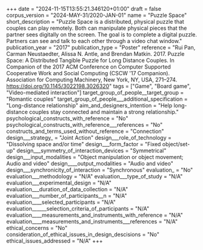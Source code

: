 +++
date = "2024-11-15T13:55:21.346120+01:00"
draft = false
corpus_version = "2024-MAY-31/2020-JAN-01"
name = "Puzzle Space"
short_description = "Puzzle Space is a distributed, physical puzzle that couples can play remotely. Both can manipulate physical pieces that the partner sees digitally on the screen. The goal is to complete a digital puzzle. Partners can see and talk to each other through a video chat window."
publication_year = "2017"
publication_type = "Poster"
reference = "Rui Pan, Carman Neustaedter, Alissa N. Antle, and Brendan Matkin. 2017. Puzzle Space: A Distributed Tangible Puzzle for Long Distance Couples. In Companion of the 2017 ACM Conference on Computer Supported Cooperative Work and Social Computing (CSCW '17 Companion). Association for Computing Machinery, New York, NY, USA, 271–274. https://doi.org/10.1145/3022198.3026320"
tags = ["Game", "Board game", "Video-mediated interaction"]
target_group_of_people__target_group = "Romantic couples"
target_group_of_people___additional_specification = "Long-distance relationship"
aim_and_designers_intention = "Help long-distance couples stay connected and maintain a strong relationship."
psychological_constructs_with_reference = "No"
psychological_constructs_with_reference___references = "No"
constructs_and_terms_used_without_reference = "Connection"
design___strategy_ = "Joint Action"
design___role_of_technology = "Dissolving space and/or time"
design___form_factor = "Fixed object/set-up"
design___symmetry_of_interaction_devices = "Symmetrical"
design___input_modalities = "Object manipulation or object movement; Audio and video"
design____output_modalities = "Audio and video"
design___synchronicity_of_interaction = "Synchronous"
evaluation_ = "No"
evaluation___methodology = "N/A"
evaluation___type_of_study = "N/A"
evaluation___experimental_design = "N/A"
evaluation___duration_of_data_collection = "N/A"
evaluation___number_of_participants__n = "N/A"
evaluation____selected_participants = "N/A"
evaluation______selection_criteria_of_participants = "N/A"
evaluation____measurements_and_instruments_with_reference = "N/A"
evaluation____measurements_and_instruments___references = "N/A"
ethical_concerns = "No"
consideration_of_ethical_issues_in_design_descisions = "No"
ethical_issues_addressed = "N/A"
+++

